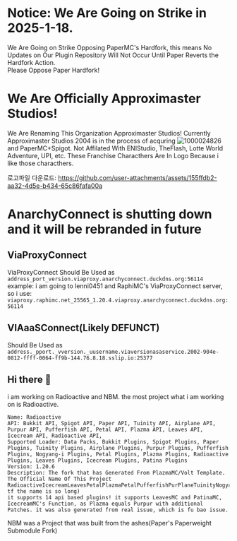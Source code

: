 # Notice: We Are Going on Strike in 2025-1-18.
We Are Going on Strike Opposing PaperMC's Hardfork, this means No Updates on Our Plugin Repository Will Not Occur Until Paper Reverts the Hardfork Action.\
Please Oppose Paper Hardfork! 
# We Are Officially Approximaster Studios!
We Are Renaming This Organization Approximaster Studios!
Currently Approximaster Studios 2004 is in the process of acquring
![1000024826](https://github.com/user-attachments/assets/1f78f3ae-b94f-4e60-9771-7db10ed8ba50)
and PaperMC+Spigot.
Not Affilated With ENIStudio, TheFlash, Lotte World Adventure, UPI, etc. These Franchise Characthers Are In Logo Because i like those characthers.

로고파일 다운로드: https://github.com/user-attachments/assets/155ffdb2-aa32-4d5e-b434-65c86fafa00a
# AnarchyConnect is shutting down and it will be rebranded in future
## ViaProxyConnect
ViaProxyConnect Should Be Used as 
`address_port_version.viaproxy.anarchyconnect.duckdns.org:56114`
example:
i am going to lenni0451 and RaphiMC's ViaProxyConnect server, so i use:
`viaproxy.raphimc.net_25565_1.20.4.viaproxy.anarchyconnect.duckdns.org:56114`
## VIAaaSConnect(Likely DEFUNCT)
Should Be Used as 
`address._pport._vversion._uusername.viaversionasaservice.2002-904e-0812-ffff-0064-ff9b-144.76.8.18.sslip.io:25377`
## Hi there 👋
i am working on Radioactive and NBM.
the most project what i am working on is Radioactive.
```
Name: Radioactive
API: Bukkit API, Spigot API, Paper API, Tuinity API, Airplane API, Purpur API, Pufferfish API, Petal API, Plazma API, Leaves API, Icecream API, Radioactive API, 
Supported Loader: Data Packs, Bukkit Plugins, Spigot Plugins, Paper Plugins, Tuinity Plugins, Airplane Plugins, Purpur Plugins, Pufferfish Plugins, Nogyang-i Plugins, Petal Plugins, Plazma Plugins, Radioactive Plugins, Leaves Plugins, Icecream Plugins, Patina Plugins
Version: 1.20.6
Description: The fork that has Generated From PlazmaMC/Volt Template. The Official Name Of This Project RadioactiveIcecreamLeavesPetalPlazmaPetalPufferfishPurPlaneTuinityNogyangSpigotCraftBukkit/RILPPPPPTNSCB(why tf the name is so long) 
it supports 14 api based plugins! it supports LeavesMC and PatinaMC, IcecreamMC's Function, as Plazma equals Purpur with additional Patches. it was also generated from real issue, which is fu bao issue.
```
NBM was a Project that was built from the ashes(Paper's Paperweight Submodule Fork)
<!--
**Here are some ideas to get you started:**

🙋‍♀️ A short introduction - is about Outfit7, Minecraft.
🧙 i am working on Project Radioactive & NogyangSpigot.
-->
